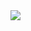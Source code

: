 <img src="https://capsule-render.vercel.app/api?type=waving&color=gradient&height=250&text=Hello,folks%🫡"/>
